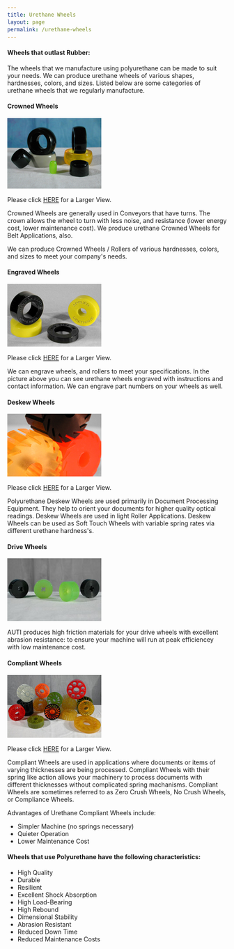```yaml
---
title: Urethane Wheels
layout: page
permalink: /urethane-wheels
---
```


#### Wheels that outlast Rubber:

The wheels that we manufacture using polyurethane can be made to suit your needs. We can produce urethane wheels of various shapes, hardnesses, colors, and sizes. Listed below are some categories of urethane wheels that we regularly manufacture.

#### Crowned Wheels

![Urethane Crowned Rollers](/img/CrownedRoller3_10.jpg)

Please click [HERE](/img/CrownedRoller6_10.jpg) for a Larger View.

Crowned Wheels are generally used in Conveyors that have turns. The crown allows the wheel to turn with less noise, and resistance (lower energy cost, lower maintenance cost). We produce urethane Crowned Wheels for Belt Applications, also.

We can produce Crowned Wheels / Rollers of various hardnesses, colors, and sizes to meet your company's needs.

#### Engraved Wheels

![Engraved Wheels with instructions or contact information](/img/polyurethane_engraved_wheels_sm.jpg) 

Please click [HERE](/img/polyurethane_engraved_wheels.jpg) for a Larger View.

We can engrave wheels, and rollers to meet your specifications. In the picture above you can see urethane wheels engraved with instructions and contact information. We can engrave part numbers on your wheels as well.

#### Deskew Wheels

![Urethane Deskew Rollers](/img/deskew_wheels_sm.jpg)

Please click [HERE](/img/deskew_wheels.jpg) for a Larger View.

Polyurethane Deskew Wheels are used primarily in Document Processing Equipment. They help to orient your documents for higher quality optical readings. Deskew Wheels are used in light Roller Applications. Deskew Wheels can be used as Soft Touch Wheels with variable spring rates via different urethane hardness's.

#### Drive Wheels

![Urethane Drive Wheels](/img/DRIVEROLLERS3.jpg)


AUTI produces high friction materials for your drive wheels with excellent abrasion resistance: to ensure your machine will run at peak efficiencey with low maintenance cost.

#### Compliant Wheels

![Urethane Compliant Wheels](/img/Compliance3.jpg) 

Please click [HERE](/img/Compliance6.jpg) for a Larger View.

Compliant Wheels are used in applications where documents or items of varying thicknesses are being processed. Compliant Wheels with their spring like action allows your machinery to process documents with different thicknesses without complicated spring machanisms. Compliant Wheels are sometimes referred to as Zero Crush Wheels, No Crush Wheels, or Compliance Wheels.

Advantages of Urethane Compliant Wheels include:

- Simpler Machine (no springs necessary)
- Quieter Operation
- Lower Maintenance Cost

#### Wheels that use Polyurethane have the following characteristics:

- High Quality
- Durable
- Resilient
- Excellent Shock Absorption
- High Load-Bearing
- High Rebound
- Dimensional Stability
- Abrasion Resistant
- Reduced Down Time
- Reduced Maintenance Costs
